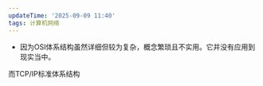 ```yaml
---
updateTime: '2025-09-09 11:40'
tags: 计算机网络
---
```


- 因为OSI体系结构虽然详细但较为复杂，概念繁琐且不实用。它并没有应用到现实当中。

而TCP/IP标准体系结构

